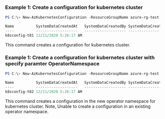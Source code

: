 ### Example 1: Create a configuration for kubernetes cluster
```powershell
PS C:\> New-AzKubernetesConfiguration -ResourceGroupName azure-rg-test -ClusterName k8scluster-t01 -Name k8sconfig-t01 -RepositoryUrl http://github.com/xxxx

Name          SystemDataCreatedAt   SystemDataCreatedBy SystemDataCreatedByType SystemDataLastModifiedAt SystemDataLastModifiedBy SystemDataLastModifiedByType Type
----          -------------------   ------------------- ----------------------- ------------------------ ------------------------ ---------------------------- ----
k8sconfig-t01 12/21/2020 5:26:17 AM                                             12/21/2020 5:26:17 AM                                                          Microsoft.KubernetesConfiguration/so…
```

This command creates a configuration for kubernetes cluster.

### Example 1: Create a configuration for kubernetes cluster with specify paramter OperatorNamespace
```powershell
PS C:\> New-AzKubernetesConfiguration -ResourceGroupName azure-rg-test -ClusterName k8scluster-t01 -Name k8sconfig-t02 -RepositoryUrl http://github.com/xxxx -OperatorNamespace namespace-t01

Name          SystemDataCreatedAt   SystemDataCreatedBy SystemDataCreatedByType SystemDataLastModifiedAt SystemDataLastModifiedBy SystemDataLastModifiedByType Type
----          -------------------   ------------------- ----------------------- ------------------------ ------------------------ ---------------------------- ----
k8sconfig-t02 12/21/2020 5:26:17 AM                                             12/21/2020 5:26:17 AM                                                          Microsoft.KubernetesConfiguration/so…
```

This command creates a configuration in the new operator namespace for kubernetes cluster. Note, Unable to create a configuration in an existing operator namespace.

